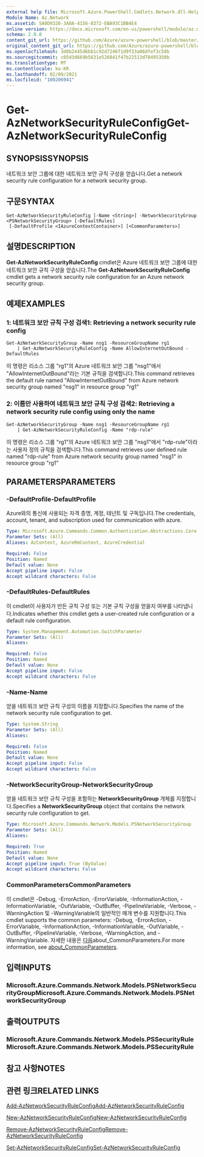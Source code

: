 ```yaml
---
external help file: Microsoft.Azure.PowerShell.Cmdlets.Network.dll-Help.xml
Module Name: Az.Network
ms.assetid: 5A0D9326-3A8A-4156-8372-EBA93C1BB4E4
online version: https://docs.microsoft.com/en-us/powershell/module/az.network/get-aznetworksecurityruleconfig
schema: 2.0.0
content_git_url: https://github.com/Azure/azure-powershell/blob/master/src/Network/Network/help/Get-AzNetworkSecurityRuleConfig.md
original_content_git_url: https://github.com/Azure/azure-powershell/blob/master/src/Network/Network/help/Get-AzNetworkSecurityRuleConfig.md
ms.openlocfilehash: 3d8b2445d6bb1c92d7246f1d9f33a06dfef3c58b
ms.sourcegitcommit: c05d3d669b5631e526841f47b22513d78495350b
ms.translationtype: MT
ms.contentlocale: ko-KR
ms.lasthandoff: 02/09/2021
ms.locfileid: "100206941"
---
```

# <span data-ttu-id="177b6-101">Get-AzNetworkSecurityRuleConfig</span><span class="sxs-lookup"><span data-stu-id="177b6-101">Get-AzNetworkSecurityRuleConfig</span></span>

## <span data-ttu-id="177b6-102">SYNOPSIS</span><span class="sxs-lookup"><span data-stu-id="177b6-102">SYNOPSIS</span></span>
<span data-ttu-id="177b6-103">네트워크 보안 그룹에 대한 네트워크 보안 규칙 구성을 얻습니다.</span><span class="sxs-lookup"><span data-stu-id="177b6-103">Get a network security rule configuration for a network security group.</span></span>

## <span data-ttu-id="177b6-104">구문</span><span class="sxs-lookup"><span data-stu-id="177b6-104">SYNTAX</span></span>

```
Get-AzNetworkSecurityRuleConfig [-Name <String>] -NetworkSecurityGroup <PSNetworkSecurityGroup> [-DefaultRules]
 [-DefaultProfile <IAzureContextContainer>] [<CommonParameters>]
```

## <span data-ttu-id="177b6-105">설명</span><span class="sxs-lookup"><span data-stu-id="177b6-105">DESCRIPTION</span></span>
<span data-ttu-id="177b6-106">**Get-AzNetworkSecurityRuleConfig** cmdlet은 Azure 네트워크 보안 그룹에 대한 네트워크 보안 규칙 구성을 얻습니다.</span><span class="sxs-lookup"><span data-stu-id="177b6-106">The **Get-AzNetworkSecurityRuleConfig** cmdlet gets a network security rule configuration for an Azure network security group.</span></span>

## <span data-ttu-id="177b6-107">예제</span><span class="sxs-lookup"><span data-stu-id="177b6-107">EXAMPLES</span></span>

### <span data-ttu-id="177b6-108">1: 네트워크 보안 규칙 구성 검색</span><span class="sxs-lookup"><span data-stu-id="177b6-108">1: Retrieving a network security rule config</span></span>
```
Get-AzNetworkSecurityGroup -Name nsg1 -ResourceGroupName rg1 
    | Get-AzNetworkSecurityRuleConfig -Name AllowInternetOutBound -DefaultRules
```

<span data-ttu-id="177b6-109">이 명령은 리소스 그룹 "rg1"의 Azure 네트워크 보안 그룹 "nsg1"에서 "AllowInternetOutBound"라는 기본 규칙을 검색합니다.</span><span class="sxs-lookup"><span data-stu-id="177b6-109">This command retrieves the default rule named "AllowInternetOutBound" from Azure network security group named "nsg1" in resource group "rg1"</span></span>

### <span data-ttu-id="177b6-110">2: 이름만 사용하여 네트워크 보안 규칙 구성 검색</span><span class="sxs-lookup"><span data-stu-id="177b6-110">2: Retrieving a network security rule config using only the name</span></span>
```
Get-AzNetworkSecurityGroup -Name nsg1 -ResourceGroupName rg1 
    | Get-AzNetworkSecurityRuleConfig -Name "rdp-rule"
```

<span data-ttu-id="177b6-111">이 명령은 리소스 그룹 "rg1"의 Azure 네트워크 보안 그룹 "nsg1"에서 "rdp-rule"이라는 사용자 정의 규칙을 검색합니다.</span><span class="sxs-lookup"><span data-stu-id="177b6-111">This command retrieves user defined rule named "rdp-rule" from Azure network security group named "nsg1" in resource group "rg1"</span></span>

## <span data-ttu-id="177b6-112">PARAMETERS</span><span class="sxs-lookup"><span data-stu-id="177b6-112">PARAMETERS</span></span>

### <span data-ttu-id="177b6-113">-DefaultProfile</span><span class="sxs-lookup"><span data-stu-id="177b6-113">-DefaultProfile</span></span>
<span data-ttu-id="177b6-114">Azure와의 통신에 사용되는 자격 증명, 계정, 테넌트 및 구독입니다.</span><span class="sxs-lookup"><span data-stu-id="177b6-114">The credentials, account, tenant, and subscription used for communication with azure.</span></span>

```yaml
Type: Microsoft.Azure.Commands.Common.Authentication.Abstractions.Core.IAzureContextContainer
Parameter Sets: (All)
Aliases: AzContext, AzureRmContext, AzureCredential

Required: False
Position: Named
Default value: None
Accept pipeline input: False
Accept wildcard characters: False
```

### <span data-ttu-id="177b6-115">-DefaultRules</span><span class="sxs-lookup"><span data-stu-id="177b6-115">-DefaultRules</span></span>
<span data-ttu-id="177b6-116">이 cmdlet이 사용자가 만든 규칙 구성 또는 기본 규칙 구성을 얻을지 여부를 나타냅니다.</span><span class="sxs-lookup"><span data-stu-id="177b6-116">Indicates whether this cmdlet gets a user-created rule configuration or a default rule configuration.</span></span>

```yaml
Type: System.Management.Automation.SwitchParameter
Parameter Sets: (All)
Aliases:

Required: False
Position: Named
Default value: None
Accept pipeline input: False
Accept wildcard characters: False
```

### <span data-ttu-id="177b6-117">-Name</span><span class="sxs-lookup"><span data-stu-id="177b6-117">-Name</span></span>
<span data-ttu-id="177b6-118">얻을 네트워크 보안 규칙 구성의 이름을 지정합니다.</span><span class="sxs-lookup"><span data-stu-id="177b6-118">Specifies the name of the network security rule configuration to get.</span></span>

```yaml
Type: System.String
Parameter Sets: (All)
Aliases:

Required: False
Position: Named
Default value: None
Accept pipeline input: False
Accept wildcard characters: False
```

### <span data-ttu-id="177b6-119">-NetworkSecurityGroup</span><span class="sxs-lookup"><span data-stu-id="177b6-119">-NetworkSecurityGroup</span></span>
<span data-ttu-id="177b6-120">얻을 네트워크 보안 규칙 구성을 포함하는 **NetworkSecurityGroup** 개체를 지정합니다.</span><span class="sxs-lookup"><span data-stu-id="177b6-120">Specifies a **NetworkSecurityGroup** object that contains the network security rule configuration to get.</span></span>

```yaml
Type: Microsoft.Azure.Commands.Network.Models.PSNetworkSecurityGroup
Parameter Sets: (All)
Aliases:

Required: True
Position: Named
Default value: None
Accept pipeline input: True (ByValue)
Accept wildcard characters: False
```

### <span data-ttu-id="177b6-121">CommonParameters</span><span class="sxs-lookup"><span data-stu-id="177b6-121">CommonParameters</span></span>
<span data-ttu-id="177b6-122">이 cmdlet은 -Debug, -ErrorAction, -ErrorVariable, -InformationAction, -InformationVariable, -OutVariable, -OutBuffer, -PipelineVariable, -Verbose, -WarningAction 및 -WarningVariable의 일반적인 매개 변수를 지원합니다.</span><span class="sxs-lookup"><span data-stu-id="177b6-122">This cmdlet supports the common parameters: -Debug, -ErrorAction, -ErrorVariable, -InformationAction, -InformationVariable, -OutVariable, -OutBuffer, -PipelineVariable, -Verbose, -WarningAction, and -WarningVariable.</span></span> <span data-ttu-id="177b6-123">자세한 내용은 [다음](http://go.microsoft.com/fwlink/?LinkID=113216)about_CommonParameters.</span><span class="sxs-lookup"><span data-stu-id="177b6-123">For more information, see [about_CommonParameters](http://go.microsoft.com/fwlink/?LinkID=113216).</span></span>

## <span data-ttu-id="177b6-124">입력</span><span class="sxs-lookup"><span data-stu-id="177b6-124">INPUTS</span></span>

### <span data-ttu-id="177b6-125">Microsoft.Azure.Commands.Network.Models.PSNetworkSecurityGroup</span><span class="sxs-lookup"><span data-stu-id="177b6-125">Microsoft.Azure.Commands.Network.Models.PSNetworkSecurityGroup</span></span>

## <span data-ttu-id="177b6-126">출력</span><span class="sxs-lookup"><span data-stu-id="177b6-126">OUTPUTS</span></span>

### <span data-ttu-id="177b6-127">Microsoft.Azure.Commands.Network.Models.PSSecurityRule</span><span class="sxs-lookup"><span data-stu-id="177b6-127">Microsoft.Azure.Commands.Network.Models.PSSecurityRule</span></span>

## <span data-ttu-id="177b6-128">참고 사항</span><span class="sxs-lookup"><span data-stu-id="177b6-128">NOTES</span></span>

## <span data-ttu-id="177b6-129">관련 링크</span><span class="sxs-lookup"><span data-stu-id="177b6-129">RELATED LINKS</span></span>

[<span data-ttu-id="177b6-130">Add-AzNetworkSecurityRuleConfig</span><span class="sxs-lookup"><span data-stu-id="177b6-130">Add-AzNetworkSecurityRuleConfig</span></span>](./Add-AzNetworkSecurityRuleConfig.md)

[<span data-ttu-id="177b6-131">New-AzNetworkSecurityRuleConfig</span><span class="sxs-lookup"><span data-stu-id="177b6-131">New-AzNetworkSecurityRuleConfig</span></span>](./New-AzNetworkSecurityRuleConfig.md)

[<span data-ttu-id="177b6-132">Remove-AzNetworkSecurityRuleConfig</span><span class="sxs-lookup"><span data-stu-id="177b6-132">Remove-AzNetworkSecurityRuleConfig</span></span>](./Remove-AzNetworkSecurityRuleConfig.md)

[<span data-ttu-id="177b6-133">Set-AzNetworkSecurityRuleConfig</span><span class="sxs-lookup"><span data-stu-id="177b6-133">Set-AzNetworkSecurityRuleConfig</span></span>](./Set-AzNetworkSecurityRuleConfig.md)


